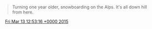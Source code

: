 > Turning one year older, snowboarding on the Alps\. It's all down hill from here\.

<img src="../../media/tweet.ico" width="12" /> [Fri Mar 13 12:53:16 +0000 2015](https://twitter.com/DromerDenker/status/576365410376933376)